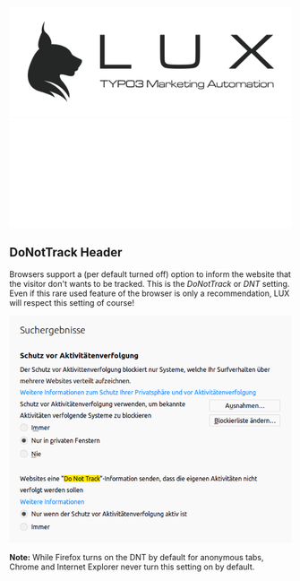 ![LUX](/Documentation/Images/logo_claim.svg#gh-light-mode-only "LUX")
![LUX](/Documentation/Images/logo_claim_white.svg#gh-dark-mode-only "LUX")

## DoNotTrack Header

Browsers support a (per default turned off) option to inform the website that the visitor don't wants to be tracked.
This is the *DoNotTrack* or *DNT* setting. Even if this rare used feature of the browser is only a recommendation, LUX
will respect this setting of course!

<img src="../Images/documentation_marketing_donottrack.png" width="800" />

**Note:** While Firefox turns on the DNT by default for anonymous tabs, Chrome and Internet Explorer never turn this
setting on by default.
